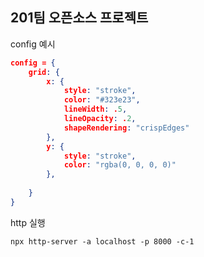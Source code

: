 ## 201팀 오픈소스 프로젝트 

config 예시

```json
config = {
	grid: {
		x: {
			style: "stroke",
			color: "#323e23",
			lineWidth: .5,
			lineOpacity: .2,
			shapeRendering: "crispEdges"
		},
		y: {
			style: "stroke",
			color: "rgba(0, 0, 0, 0)"
		},
		
	}
}
```

http 실행

```
npx http-server -a localhost -p 8000 -c-1
```


